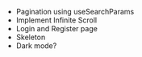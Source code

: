 - Pagination using useSearchParams
- Implement Infinite Scroll
- Login and Register page
- Skeleton
- Dark mode?
